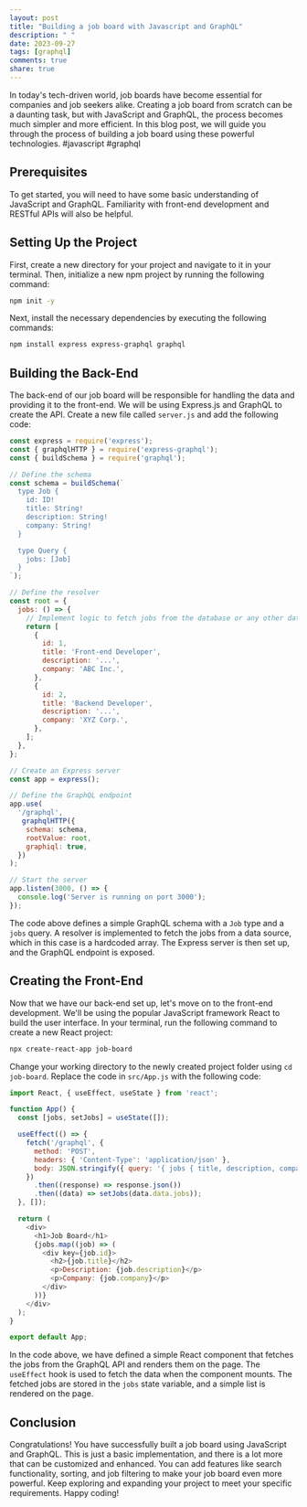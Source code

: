 ```yaml
---
layout: post
title: "Building a job board with Javascript and GraphQL"
description: " "
date: 2023-09-27
tags: [graphql]
comments: true
share: true
---
```


In today's tech-driven world, job boards have become essential for companies and job seekers alike. Creating a job board from scratch can be a daunting task, but with JavaScript and GraphQL, the process becomes much simpler and more efficient. In this blog post, we will guide you through the process of building a job board using these powerful technologies. #javascript #graphql

## Prerequisites

To get started, you will need to have some basic understanding of JavaScript and GraphQL. Familiarity with front-end development and RESTful APIs will also be helpful.

## Setting Up the Project

First, create a new directory for your project and navigate to it in your terminal. Then, initialize a new npm project by running the following command:

```bash
npm init -y
```

Next, install the necessary dependencies by executing the following commands:

```bash
npm install express express-graphql graphql
```

## Building the Back-End

The back-end of our job board will be responsible for handling the data and providing it to the front-end. We will be using Express.js and GraphQL to create the API. Create a new file called `server.js` and add the following code:

```javascript
const express = require('express');
const { graphqlHTTP } = require('express-graphql');
const { buildSchema } = require('graphql');

// Define the schema
const schema = buildSchema(`
  type Job {
    id: ID!
    title: String!
    description: String!
    company: String!
  }

  type Query {
    jobs: [Job]
  }
`);

// Define the resolver
const root = {
  jobs: () => {
    // Implement logic to fetch jobs from the database or any other data source
    return [
      {
        id: 1,
        title: 'Front-end Developer',
        description: '...',
        company: 'ABC Inc.',
      },
      {
        id: 2,
        title: 'Backend Developer',
        description: '...',
        company: 'XYZ Corp.',
      },
    ];
  },
};

// Create an Express server
const app = express();

// Define the GraphQL endpoint
app.use(
  '/graphql',
   graphqlHTTP({
    schema: schema,
    rootValue: root,
    graphiql: true,
  })
);

// Start the server
app.listen(3000, () => {
  console.log('Server is running on port 3000');
});
```

The code above defines a simple GraphQL schema with a `Job` type and a `jobs` query. A resolver is implemented to fetch the jobs from a data source, which in this case is a hardcoded array. The Express server is then set up, and the GraphQL endpoint is exposed.

## Creating the Front-End

Now that we have our back-end set up, let's move on to the front-end development. We'll be using the popular JavaScript framework React to build the user interface. In your terminal, run the following command to create a new React project:

```bash
npx create-react-app job-board
```
Change your working directory to the newly created project folder using `cd job-board`. Replace the code in `src/App.js` with the following code:

```javascript
import React, { useEffect, useState } from 'react';

function App() {
  const [jobs, setJobs] = useState([]);

  useEffect(() => {
    fetch('/graphql', {
      method: 'POST',
      headers: { 'Content-Type': 'application/json' },
      body: JSON.stringify({ query: '{ jobs { title, description, company } }' }),
    })
      .then((response) => response.json())
      .then((data) => setJobs(data.data.jobs));
  }, []);

  return (
    <div>
      <h1>Job Board</h1>
      {jobs.map((job) => (
        <div key={job.id}>
          <h2>{job.title}</h2>
          <p>Description: {job.description}</p>
          <p>Company: {job.company}</p>
        </div>
      ))}
    </div>
  );
}

export default App;
```

In the code above, we have defined a simple React component that fetches the jobs from the GraphQL API and renders them on the page. The `useEffect` hook is used to fetch the data when the component mounts. The fetched jobs are stored in the `jobs` state variable, and a simple list is rendered on the page.

## Conclusion

Congratulations! You have successfully built a job board using JavaScript and GraphQL. This is just a basic implementation, and there is a lot more that can be customized and enhanced. You can add features like search functionality, sorting, and job filtering to make your job board even more powerful. Keep exploring and expanding your project to meet your specific requirements. Happy coding!